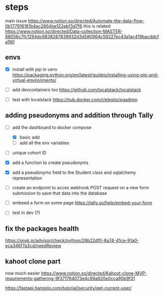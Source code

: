 
# steps 

main issue
https://www.notion.so/directed/Automate-the-data-flow-0b177916161b4ac2864be122ebf3d7f6
this is related
https://www.notion.so/directed/Data-collection-MASTER-88056c7fc1294dc6838287839932d3d5#0964c59227ec43a1ac419bacddcfa190

## envs
- [x] install with pip in venv
https://packaging.python.org/en/latest/guides/installing-using-pip-and-virtual-environments/
- [ ] add devcontainers too
https://github.com/localstack/localstack

- [ ] test with localstack
https://hub.docker.com/r/elestio/pgadmin

## adding pseudonyms and addition through Tally
- [ ] add the dashboard to docker compose
   - [x] basic add
   - [ ] add all the env variables

- [ ] unique cohort ID

- [x] add a function to create pseudonyms
- [x] add a pseudonyms field to the Student class and sqlalchemy representation
- [ ] create an endpoint to acces webhook POST request on a new form submission to save that data into the database

- [ ] embeed a form on some page https://tally.so/help/embed-your-form
- [ ] test in dev (?)

## fix the packages health
https://snyk.io/advisor/check/python/28b22df0-8a74-41ce-91a0-eca346f7a3cd/needReview

## kahoot clone part
now much easier
https://www.notion.so/directed/Kahoot-clone-MVP-requirements-gathering-9f371764073e4c99a920e0cca90b9f31

https://fastapi.tiangolo.com/tutorial/security/get-current-user/
